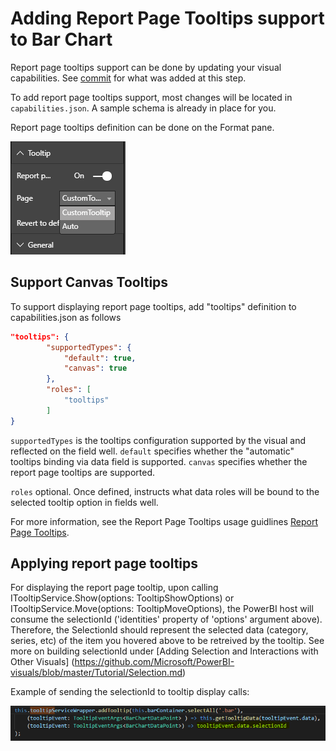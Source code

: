 # Adding Report Page Tooltips support to Bar Chart
Report page tooltips support can be done by updating your visual capabilities.
See [commit](https://github.com/Microsoft/PowerBI-visuals-sampleBarChart/commit/3c6e8186436b63bf0cf97d2cdd5dde8aa8d08709) for what was added at this step.

To add report page tooltips support, most changes will be located in `capabilities.json`. A sample schema is already in place for you.

Report page tooltips definition can be done on the Format pane.

![](images/ReportPageTooltip.png)

## Support Canvas Tooltips
To support displaying report page tooltips, add "tooltips" definition to capabilities.json as follows

```json
"tooltips": {
        "supportedTypes": {
            "default": true,
            "canvas": true
        },
        "roles": [
            "tooltips"
        ]
}
```

`supportedTypes` is the tooltips configuration supported by the visual and reflected on the field well.
    `default` specifies whether the "automatic" tooltips binding via data field is supported.
    `canvas` specifies whether the report page tooltips are supported.

`roles` optional. Once defined, instructs what data roles will be bound to the selected tooltip option in fields well.


For more information, see the Report Page Tooltips usage guidlines [Report Page Tooltips](https://powerbi.microsoft.com/en-us/blog/power-bi-desktop-march-2018-feature-summary/#tooltips).

## Applying report page tooltips
For displaying the report page tooltip, upon calling ITooltipService.Show(options: TooltipShowOptions) or ITooltipService.Move(options: TooltipMoveOptions), the PowerBI host will consume the selectionId ('identities' property of 'options' argument above). 
Therefore, the SelectionId should represent the selected data (category, series, etc) of the item you hovered above to be retreived by the tooltip.
See more on building selectionId under [Adding Selection and Interactions with Other Visuals] (https://github.com/Microsoft/PowerBI-visuals/blob/master/Tutorial/Selection.md)

Example of sending the selectionId to tooltip display calls:

![](images/ApplyReportPageTooltip.png)

